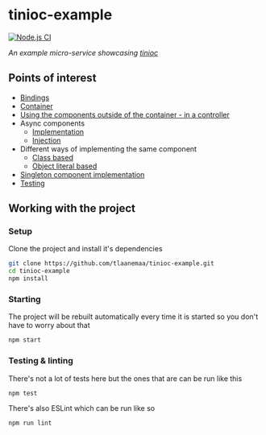 # tinioc-example

[![Node.js CI](https://github.com/tlaanemaa/tinioc-example/actions/workflows/node.js.yml/badge.svg?branch=main)](https://github.com/tlaanemaa/tinioc-example/actions/workflows/node.js.yml)

_An example micro-service showcasing [tinioc](https://github.com/tlaanemaa/tinioc)_

## Points of interest

- [Bindings](https://github.com/tlaanemaa/tinioc-example/blob/main/src/bindings.ts)
- [Container](https://github.com/tlaanemaa/tinioc-example/blob/main/src/container.ts)
- [Using the components outside of the container - in a controller](https://github.com/tlaanemaa/tinioc-example/blob/main/src/controllers/employees.ts)
- Async components
  - [Implementation](https://github.com/tlaanemaa/tinioc-example/blob/main/src/services/randomInteger.ts)
  - [Injection](https://github.com/tlaanemaa/tinioc-example/blob/main/src/clients/employees/object-literal-based.ts#L34)
- Different ways of implementing the same component
  - [Class based](https://github.com/tlaanemaa/tinioc-example/blob/main/src/clients/employees/class-based.ts)
  - [Object literal based](https://github.com/tlaanemaa/tinioc-example/blob/main/src/clients/employees/object-literal-based.ts)
- [Singleton component implementation](https://github.com/tlaanemaa/tinioc-example/blob/main/src/database/numbersDB.ts)
- [Testing](https://github.com/tlaanemaa/tinioc-example/blob/main/src/services/employees.spec.ts)

## Working with the project

### Setup

Clone the project and install it's dependencies

```sh
git clone https://github.com/tlaanemaa/tinioc-example.git
cd tinioc-example
npm install
```

### Starting

The project will be rebuilt automatically every time it is started so you don't have to worry about that

```sh
npm start
```

### Testing & linting

There's not a lot of tests here but the ones that are can be run like this

```sh
npm test
```

There's also ESLint which can be run like so

```sh
npm run lint
```

